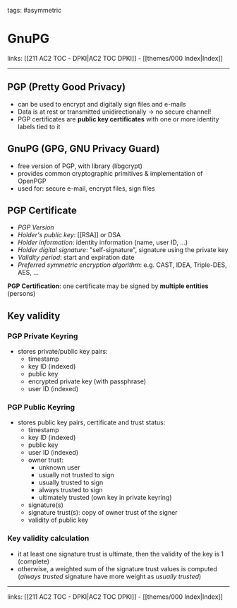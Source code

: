 tags: #asymmetric 

# GnuPG

links: [[211 AC2 TOC - DPKI|AC2 TOC DPKI]] - [[themes/000 Index|Index]]

---

## PGP (Pretty Good Privacy)

- can be used to encrypt and digitally sign files and e-mails
- Data is at rest or transmitted unidirectionally $\rightarrow$ no secure channel!
- PGP certificates are **public key certificates** with one or more identity labels tied to it

## GnuPG (GPG, GNU Privacy Guard)

- free version of PGP, with library (libgcrypt)
- provides common cryptographic primitives & implementation of OpenPGP
- used for: secure e-mail, encrypt files, sign files

## PGP Certificate

- *PGP Version*
- *Holder's public key*: [[RSA]] or DSA
- *Holder information*: identity information (name, user ID, ...)
- *Holder digital signature*: "self-signature", signature using the private key
- *Validity period*: start and expiration date
- *Preferred symmetric encryption algorithm*: e.g. CAST, IDEA, Triple-DES, AES, ...

**PGP Certification**: one certificate may be signed by **multiple entities** (persons)

## Key validity

### PGP Private Keyring

- stores private/public key pairs:
	- timestamp
	- key ID (indexed)
	- public key
	- encrypted private key (with passphrase)
	- user ID (indexed)

### PGP Public Keyring

- stores public key pairs, certificate and trust status:
	- timestamp
	- key ID (indexed)
	- public key
	- user ID (indexed)
	- owner trust:
		- unknown user
		- usually not trusted to sign
		- usually trusted to sign
		- always trusted to sign
		- ultimately trusted (own key in private keyring)
	- signature(s)
	- signature trust(s): copy of owner trust of the signer
	- validity of public key

### Key validity calculation

- it at least one signature trust is ultimate, then the validity of the key is 1 (complete)
- otherwise, a weighted sum of the signature trust values is computed (*always trusted* signature have more weight as *usually trusted*)

---
links: [[211 AC2 TOC - DPKI|AC2 TOC DPKI]] - [[themes/000 Index|Index]]